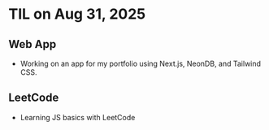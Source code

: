 # TIL on Aug 31, 2025
## Web App
- Working on an app for my portfolio using Next.js, NeonDB, and Tailwind CSS.

## LeetCode
- Learning JS basics with LeetCode